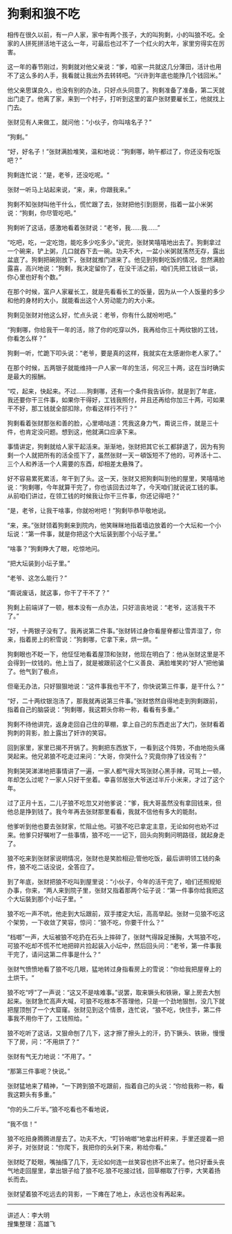 # 狗剩和狼不吃

相传在很久以前，有一户人家，家中有两个孩子，大的叫狗剩，小的叫狼不吃。全家的人拼死拼活地干这么一年，可最后也过不了一个红火的大年，家里穷得实在厉害。

这一年的春节刚过，狗剩就对他父亲说：“爹，咱家一共就这几分薄田，活计也用不了这么多的人手，我看就让我出外去转转吧。“兴许到年底也能挣几个钱回米。”

他父亲思谋良久，也没有别的办法，只好点头同意了。狗剩准备了准备，第二天就出门走了。他离了家，来到一个村子，打听到这里的富户张财要雇长工，他就找上门去。

张财见有人来做工，就问他：“小伙子，你叫啥名子？”

“狗剩。”

“好，好名子！”张财满脸堆笑，温和地说：“狗剩哪，晌午都过了，你还没有吃饭吧？”

狗剩连忙说：“是，老爷，还没吃呢。“

张财一听马上站起来说，“来，来，你跟我来。”

狗剩不知张财叫他干什么，慌忙跟了去，张财把他引到厨房，指着一盆小米粥说：“狗剩，你尽管吃吧。”

狗剩听了这话，感激地看着张财说：“老爷，我……我……”

“吃吧，吃，一定吃饱，能吃多少吃多少。”说完，张财笑嘻嘻地出去了。狗剩拿过一个碗来，铲上粥，几口就吞下去一碗。功夫不大，一盆小米粥就荡然无存，露出盆底了。狗剩把碗刚放下，张财就推门进来了。他见到狗剩吃饭的情况，忽然满脸露喜，高兴地说：“狗剩，我决定留你了，在没干活之前，咱们先把工钱谈一谈，你心里也好有个数。”

在那个时候，富户人家雇长工，就是先看看长工的饭量，因为从一个人饭量的多少和他的身材的大小，就能看出这个人劳动能力的大小来。

狗剩见张财对他这么好，忙点头说：老爷，你有什么就吩咐吧。”

“狗剩哪，你给我干一年的活，除了你的吃穿以外，我再给你三十两纹银的工钱，你看怎么样？”

狗剩一听，忙跪下叩头说：“老爷，要是真的这样，我就实在太感谢你老人家了。”

在那个时候，五两银子就能维持一户人家一年的生活，何况三十两，这在当时确实是最大的报酬。

“哎，起来，快起来。不过……狗剩哪，还有一个条件我告诉你，就是到了年底，我还要你干三件事，如果你干得好，工钱我照付，并且还再给你加三十两，可如果干不好，那工钱就全部扣除，你看这样行不行？“

狗剩看着张财那张和善的脸，心里嘀咕道：凭我这身力气，甭说三件，就是三十件，也肯定没问题。想到这，他就满口应承下来。

事情讲定，狗剩就给人家干起活来。渐渐地，张财把其它长工都辞退了，因为有狗剩一个人就把所有的活全揽下了，虽然张财一天ㄧ頓饭短不了他的，可养活十二、三个人和养活一个人需要的东酉，却相差太悬殊了。

好不容易累死累活，年干到了头。这一天，张财又把狗剩叫到他的屋里，笑嘻嘻地说：“狗剩哪，今年就算干完了，你也该回去过年了，今天咱们就说说工钱的事。从前咱们讲过，在领工钱的时候我让你干三件事，你还记得吧？“

“是，老爷，让我干啥事，你就吩咐吧！”狗剩毕恭毕敬地说。

“来，来。”张财领着狗剩来到院内，他笑眯眯地指着墙边放着的一个大坛和一个小坛说：“第一件事，就是你把这个大坛装到那个小坛子里。”

“啥事？”狗剩睁大了眼，吃惊地问。

“把大坛装到小坛子里。”

“老爷、这怎么能行？”

“甭说废话，就这事，你干了干不了？”

狗剩上前端详了一顿，根本没有一点办法，只好沮丧地说：“老爷，这活我干不了。”

“好，十两银子没有了。我再说第二件事。”张财转过身你看屋脊都让雪弄湿了，你来，指着房上的积雪说：”狗剩哪，它拿下来，烘一烘。“

狗剩眼也不眨一下，他怔怔地看着屋顶和张财，他现在明白了：他从张财这里是不会得到一纹钱的。他上当了，就是被跟前这个仁义善良、满脸堆笑的“好人”把他骗了。他气到了极点，

但毫无办法，只好狠狠地说：“这件事我也干不了，你快说第三件事，是干什么？“

“好，二十两纹银泡汤了，那我就再说第三件事。”张财悠然自得地走到狗剩跟前，指着自己的脑袋说：“狗剩哪，我这颗头你称一称，看看有多重。”

狗剩不待他讲完，返身走回自己住的草棚，拿上自己的东西走出了大门，张财看着狗刺的背影，脸上露出了奸诈的笑容。

回到家里，家里已揭不开锅了。狗剩把东西放下，一看到这个阵势，不由地抱头痛哭起来。他兄弟狼不吃走过来问：“大哥，你哭什么？究竟你挣了钱没有？“

狗剩哭哭涕涕地把事情讲了一遍，一家人都气得大骂张财心黑手辣，可骂上一顿，年却怎么过呢？一家人只好干坐着。幸喜邻居张大爷送过半斤小米来，才过了这个年。

过了正月十五，二儿子狼不吃忽又对他爹说：“爹，我大哥虽然没有拿回钱来，但他总是挣到钱了。我今年再去张财那里看看，我就不信他有多大的能耐。

他爹听到他也要去张财家，忙阻止他。可狼不吃已拿定主意，无论如何也劝不过来。他爹只好嘱咐了一些事情，狼不吃一一记下，回头向狗剩问明路径，就起身走了。

狼不吃来到张财家说明情况，张财也是笑脸相迎;管他吃饭，最后讲明领工钱的条件，狼不吃二话没说，全答应了。

到了年底，张财把狼不吃叫到屋里说：“小伙子，今年的活干完了，咱们还照规矩办事，你来，“两人来到院子里，张财又指着那两个坛子说：“第一件事你给我把这个大坛裝到那个小坛子里。“

狼不吃一声不吭，他走到大坛跟前，双手搂定大坛，高高举起。张财一见狼不吃这个架势，一下收敛了笑容，惊问：“狼不吃，你要干什么？“

“档啷”一声，大坛被狼不吃扔在石头上摔碎了，张财气得跺足捶胸，大骂狼不吃，可狼不吃却不慌不忙地把碎片捡起装入小坛中，然后回头问：“老爷，第一件事我干完了，请问这第二件事是什么？“

张财气愤愤地看了狼不吃几眼，猛地转过身指看房上的雪说：“你给我把屋脊上的土烘干。“

狼不吃“哼”了一声说：“这又不是啥难事。”说罢，取来镢头和铁锹，窜上房去大刨起来。张财急忙高声大喊，可狼不吃根本不答理他，只是一个劲地狠刨，没几下就把屋顶刨了一个大窟窿。张财见到这个情景，连忙说，“狼不吃，快住手，第二件事我不用你干了，工钱照给。“

狼不吃听了这话，又狠命刨了几下，这才擦了擦头上的汗，扔下镢头、铁锹，慢慢下了房，问：“不用烘了？“

张财有气无力地说：“不用了。“

“那第三件事呢？快说。”

张财猛地来了精神，“一下跨到狼不吃跟前，指着自己的头说：“你给我称一称，看我这颗头有多重。”

“你的头二斤半。”狼不吃看也不看地说，

“我不信！“

狼不吃扭身腾腾进屋去了。功夫不大，“叮铃哨啷“地拿出杆秤来，手里还提着一把斧子，对张财说：“你爬下，我把你的头剁下来，称给你看。”

张财眨了眨眼，嘴抽搐了几下，无论如何连一丝笑容也挤不出来了。他只好垂头丧气地走回屋里，拿出银子给了狼不吃.狼不吃接过钱，回草棚取了行李，大笑着扬长而去。

张财望着狼不吃远去的背影，一下瘫在了地上，永远也没有再起来。

---

讲述人：李大明  
搜集整理：高雄飞